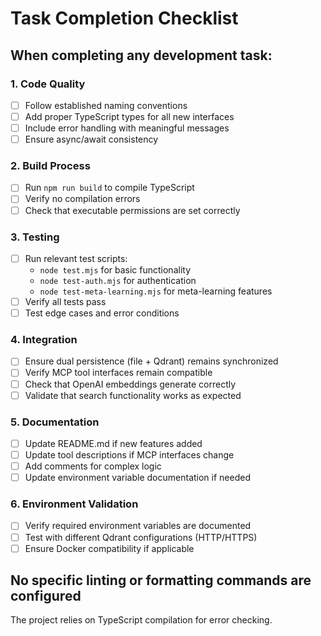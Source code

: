# Task Completion Checklist

## When completing any development task:

### 1. Code Quality
- [ ] Follow established naming conventions
- [ ] Add proper TypeScript types for all new interfaces
- [ ] Include error handling with meaningful messages
- [ ] Ensure async/await consistency

### 2. Build Process
- [ ] Run `npm run build` to compile TypeScript
- [ ] Verify no compilation errors
- [ ] Check that executable permissions are set correctly

### 3. Testing
- [ ] Run relevant test scripts:
  - `node test.mjs` for basic functionality
  - `node test-auth.mjs` for authentication
  - `node test-meta-learning.mjs` for meta-learning features
- [ ] Verify all tests pass
- [ ] Test edge cases and error conditions

### 4. Integration
- [ ] Ensure dual persistence (file + Qdrant) remains synchronized
- [ ] Verify MCP tool interfaces remain compatible
- [ ] Check that OpenAI embeddings generate correctly
- [ ] Validate that search functionality works as expected

### 5. Documentation
- [ ] Update README.md if new features added
- [ ] Update tool descriptions if MCP interfaces change
- [ ] Add comments for complex logic
- [ ] Update environment variable documentation if needed

### 6. Environment Validation
- [ ] Verify required environment variables are documented
- [ ] Test with different Qdrant configurations (HTTP/HTTPS)
- [ ] Ensure Docker compatibility if applicable

## No specific linting or formatting commands are configured
The project relies on TypeScript compilation for error checking.